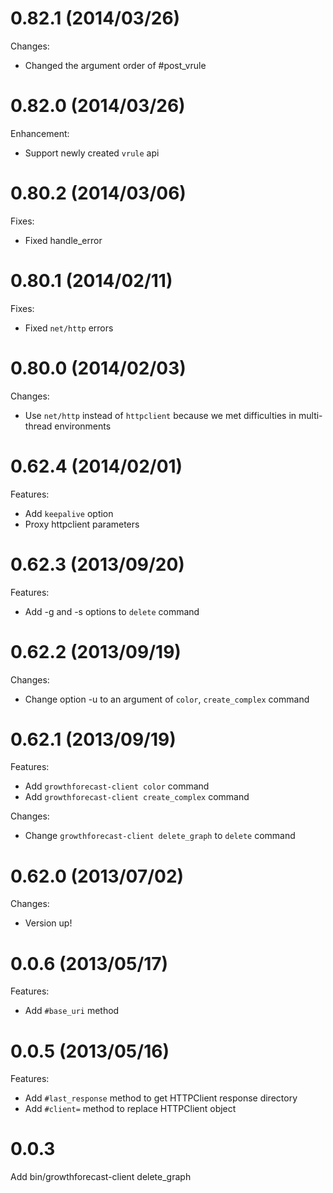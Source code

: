 # 0.82.1 (2014/03/26)

Changes:

  - Changed the argument order of #post_vrule

# 0.82.0 (2014/03/26)

Enhancement:

  - Support newly created `vrule` api

# 0.80.2 (2014/03/06)

Fixes:

  - Fixed handle_error

# 0.80.1 (2014/02/11)

Fixes:

  - Fixed `net/http` errors

# 0.80.0 (2014/02/03)

Changes:

  - Use `net/http` instead of `httpclient` because we met difficulties in multi-thread environments

# 0.62.4 (2014/02/01)

Features:

  - Add `keepalive` option
  - Proxy httpclient parameters

# 0.62.3 (2013/09/20)

Features:

  - Add -g and -s options to `delete` command

# 0.62.2 (2013/09/19)

Changes:

  - Change option -u to an argument of `color`, `create_complex` command

# 0.62.1 (2013/09/19)

Features:

  - Add `growthforecast-client color` command
  - Add `growthforecast-client create_complex` command

Changes:

  - Change `growthforecast-client delete_graph` to `delete` command

# 0.62.0 (2013/07/02)

Changes:

  - Version up!

# 0.0.6 (2013/05/17)

Features:

  - Add `#base_uri` method

# 0.0.5 (2013/05/16)

Features:

  - Add `#last_response` method to get HTTPClient response directory
  - Add `#client=` method to replace HTTPClient object

# 0.0.3
Add bin/growthforecast-client delete_graph
